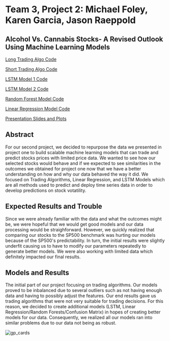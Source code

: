 # Team 3, Project 2: Michael Foley, Karen Garcia, Jason Raeppold


## Alcohol Vs. Cannabis Stocks- A Revised Outlook Using Machine Learning Models 

[Long Trading Algo Code](https://github.com/themichaelfoley/MKJ_FinTech_Project_2/blob/main/Files/BUD_long_algo.ipynb) 

[Short Trading Algo Code](https://github.com/themichaelfoley/MKJ_FinTech_Project_2/blob/main/Files/VFF_short_algo.ipynb) 

[LSTM Model 1 Code](https://github.com/themichaelfoley/MKJ_FinTech_Project_2/blob/main/Files/LSTM_model_1.ipynb) 

[LSTM Model 2 Code](https://github.com/themichaelfoley/MKJ_FinTech_Project_2/blob/main/Files/LSTM_model_2.ipynb) 

[Random Forest Model Code](https://github.com/themichaelfoley/MKJ_FinTech_Project_2/blob/main/Files/PROJECT2JRFINAL.ipynb)

[Linear Regression Model Code](https://github.com/themichaelfoley/MKJ_FinTech_Project_2/blob/main/Files/JRPROJ2RF07032022.ipynb)

[Presentation Slides and Plots]()

## Abstract
For our second project, we decided to repurpose the data we presented in project one to build scalable machine learning models that can trade and predict 
stocks prices with limited price data. We wanted to see how our selected stocks would behave and if we expected to see similarities in the outcomes we obtained for project one now that we have a better understanding on how and why our data behaved the way it did. We focused on Trading Algorithms, Linear Regression, and LSTM Models which are all methods used to predict and deploy time series data in order to develop predictions on stock votatility. 

## Expected Results and Trouble
Since we were already familiar with the data and what the outcomes might be, we were hopeful that we would get good models and our data processing would be straighforward. However, we quickly realized that comparing our stocks to the SP500 benchmark was hurting our models because of the SP500's predictability. In turn, the initial results were slightly underfit causing us to have to modify our parameters repeatedly to generate better models. We were also working with limited data which definitely impacted our final results. 

## Models and Results 
The initial part of our project focusing on trading algorithms. Our models proved to be inbalanced due to several outliers such as not having enough data and having to possibly adjust the features. Our end results gave us trading algorithms that were not very suitable for trading decisions. For this reason, we decided to create additional models (LSTM, Linear Regression/Random Forests/Confusion Matrix) in hopes of creating better models for our data. Consequently, we realized all our models ran into similar problems due to our data not being as robust. 

![gp_cards](https://www.eurixgroup.com/wp-content/uploads/2021/01/ml-e1610553826718.jpg)
